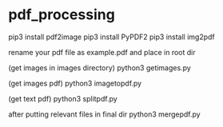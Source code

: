 # pdf_processing
pip3 install pdf2image
pip3 install PyPDF2
pip3 install img2pdf

rename your pdf file as example.pdf and place in root dir

(get images in images directory)
python3 getimages.py 

(get images pdf)
python3 imagetopdf.py 

(get text pdf)
python3 splitpdf.py

after putting relevant files in final dir
python3 mergepdf.py
